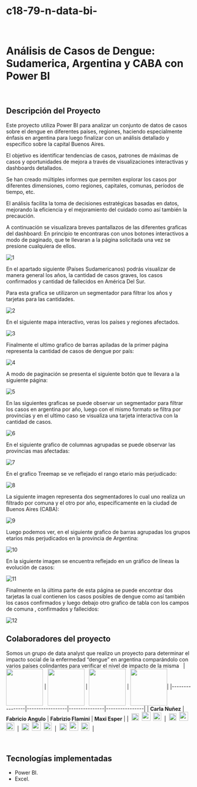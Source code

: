 # c18-79-n-data-bi-
&nbsp;&nbsp;
# **<abbr>Análisis de Casos de Dengue</abbr>: Sudamerica, Argentina y CABA con Power BI**
&nbsp;
## **Descripción del Proyecto**
Este proyecto utiliza Power BI para analizar un conjunto de datos de casos sobre el dengue en diferentes países, regiones, haciendo especialmente énfasis en argentina para luego finalizar con un análisis detallado y especifico sobre la capital Buenos Aires.

El objetivo es identificar tendencias de casos, patrones de máximas de casos y oportunidades de mejora a través de visualizaciones interactivas y dashboards detallados.

Se han creado múltiples informes que permiten explorar los casos por diferentes dimensiones, como regiones, capitales, comunas, períodos de tiempo, etc.

El análisis facilita la toma de decisiones estratégicas basadas en datos, mejorando la eficiencia y el mejoramiento del cuidado como así también la precaución.

A continuación se visualizara breves pantallazos de las diferentes graficas del dashboard:
En principio te encontraras con unos botones interactivos a modo de paginado, que te llevaran a la página solicitada una vez se presione cualquiera de ellos.

![1](https://github.com/FabricioAngulo/c18-79-n-data-bi-/assets/156029433/d2dd0444-f60e-47d6-9727-b739e7d20db3)

En el apartado siguiente (Países Sudamericanos) podrás visualizar de manera general los años, la cantidad de casos graves, los casos confirmados y cantidad de fallecidos en América Del Sur.

Para esta grafica se utilizaron un segmentador para filtrar los años y tarjetas para las cantidades.

![2](https://github.com/FabricioAngulo/c18-79-n-data-bi-/assets/156029433/42c028af-5786-48cc-b343-ddf2282c3516)

En el siguiente mapa interactivo, veras los países y regiones afectados.

![3](https://github.com/FabricioAngulo/c18-79-n-data-bi-/assets/156029433/3253ce36-469d-4179-84c1-611f0c68170e)

Finalmente el ultimo grafico de barras apiladas de la primer página representa la cantidad de casos de dengue por país:

![4](https://github.com/FabricioAngulo/c18-79-n-data-bi-/assets/156029433/6de5c3f8-18e7-47de-a0bf-2626ab0aeba5)

A modo de paginación se presenta el siguiente botón que te llevara a la siguiente página:

![5](https://github.com/FabricioAngulo/c18-79-n-data-bi-/assets/156029433/9e9492a3-e3fc-4602-895c-1b7cd257840a)

En las siguientes graficas se puede observar un segmentador para filtrar los casos en argentina por año, luego con el mismo formato se filtra por provincias y en el ultimo caso se visualiza una tarjeta interactiva con la cantidad de casos.

![6](https://github.com/FabricioAngulo/c18-79-n-data-bi-/assets/156029433/58e963dd-0aec-42a8-877d-dbed4e3da174)

En el siguiente grafico de columnas agrupadas se puede observar las provincias mas afectadas:

![7](https://github.com/FabricioAngulo/c18-79-n-data-bi-/assets/156029433/4b66e863-b4c0-49c7-9503-e87bd009c695)

En el grafico Treemap se ve reflejado el rango etario más perjudicado:

![8](https://github.com/FabricioAngulo/c18-79-n-data-bi-/assets/156029433/cec8624a-364a-4703-be3c-e4155996cf3e)

La siguiente imagen representa dos segmentadores lo cual uno realiza un filtrado por comuna y el otro por año, específicamente en la ciudad de Buenos Aires (CABA):

![9](https://github.com/FabricioAngulo/c18-79-n-data-bi-/assets/156029433/b7a3f643-c947-4abb-9cab-79d13c5bee9a)

Luego podemos ver, en el siguiente grafico de barras agrupadas los grupos etarios más perjudicados en la provincia de Argentina:

![10](https://github.com/FabricioAngulo/c18-79-n-data-bi-/assets/156029433/1cb426fe-0ca5-4021-b7d1-5cde06c01ef5)

En la siguiente imagen se encuentra reflejado en un gráfico de líneas la evolución de casos:

![11](https://github.com/FabricioAngulo/c18-79-n-data-bi-/assets/156029433/f74b13fd-e2a6-4be1-9dbd-beebb1202e4c)

Finalmente en la última parte de esta página se puede encontrar dos tarjetas la cual contienen los casos posibles de dengue como así también los casos confirmados y luego debajo otro grafico de tabla con los campos de comuna , confirmados y fallecidos:

![12](https://github.com/FabricioAngulo/c18-79-n-data-bi-/assets/156029433/dc4d628f-8a3e-4a0c-83d7-bbf38629287c)
&nbsp;&nbsp;
## **Colaboradores del proyecto**
Somos un grupo de data analyst que realizo un proyecto para determinar el impacto social de la enfermedad “dengue” en argentina comparándolo con varios países colindantes para verificar el nivel de impacto de la misma
&nbsp;
| <img src="https://github.com/FabricioAngulo/c18-79-n-data-bi-/assets/156029433/aeb8da23-305a-4c37-9d6d-ea6f167bd56b)" width="100" align="center"> | <img src="https://github.com/No-Country/c17-94-n-data-bi/assets/101953114/fba349cf-040f-4434-b22a-b4bd8ed5b3ed" width="100" align="center"> | <img src="https://github.com/FabricioAngulo/c18-79-n-data-bi-/assets/156029433/77bdad23-d6c1-4453-a5dd-eed9a25787c2" width="100" align="center"> | <img src="https://github.com/FabricioAngulo/c18-79-n-data-bi-/assets/156029433/c816e4e1-46be-41e3-b77f-d4040d5be31e" width="100" align="center">|
|----------------|-----------------|---------------|----------------|
| **Carla Nuñez** | **Fabricio Angulo** | **Fabrizio Flamini** | **Maxi Esper** |
|&nbsp;&nbsp;[<img src="https://github.com/No-Country/c17-94-n-data-bi/assets/101953114/cb738ad2-6cd5-4894-b118-36ea91badc77" width="20">](//www.linkedin.com/in/carlanunez99)&nbsp;&nbsp;[<img src="https://github.com/No-Country/c17-94-n-data-bi/assets/101953114/40e36b9e-6016-45a9-9637-743229f78e57" width="24">](https://github.com/emilitum)&nbsp;&nbsp;[<img src="https://github.com/No-Country/c17-94-n-data-bi/assets/101953114/777e1a1b-22b2-47bf-9d3c-d8e95d21dfaf" width="22">](mailto:nunez99carla@gmail.com)&nbsp;&nbsp;|&nbsp;&nbsp;[<img src="https://github.com/No-Country/c17-94-n-data-bi/assets/101953114/cb738ad2-6cd5-4894-b118-36ea91badc77" width="20">](https://www.linkedin.com/in/fabricio-diego-angulo-luna-0a8b46259/)&nbsp;&nbsp;[<img src="https://github.com/No-Country/c17-94-n-data-bi/assets/101953114/40e36b9e-6016-45a9-9637-743229f78e57" width="24">](https://github.com/FabricioAngulo)&nbsp;&nbsp;[<img src="https://github.com/No-Country/c17-94-n-data-bi/assets/101953114/777e1a1b-22b2-47bf-9d3c-d8e95d21dfaf" width="22">](mailto:fabriciorff.2525@gmail.com)&nbsp;&nbsp;|&nbsp;&nbsp;[<img src="https://github.com/No-Country/c17-94-n-data-bi/assets/101953114/cb738ad2-6cd5-4894-b118-36ea91badc77" width="20">](https://www.linkedin.com/in/fabrizioflamini?utm_source=share&utm_campaign=share_via&utm_content=profile&utm_medium=android_app)&nbsp;&nbsp;[<img src="https://github.com/No-Country/c17-94-n-data-bi/assets/101953114/40e36b9e-6016-45a9-9637-743229f78e57" width="24">](https://github.com/GabrielNohra)&nbsp;&nbsp;[<img src="https://github.com/No-Country/c17-94-n-data-bi/assets/101953114/777e1a1b-22b2-47bf-9d3c-d8e95d21dfaf" width="22">](mailto:flaminifabrizio28@gmail.com)&nbsp;&nbsp;|&nbsp;&nbsp;[<img src="https://github.com/No-Country/c17-94-n-data-bi/assets/101953114/cb738ad2-6cd5-4894-b118-36ea91badc77" width="20">](https://www.linkedin.com/in/nahir-esper/)&nbsp;&nbsp;[<img src="https://github.com/No-Country/c17-94-n-data-bi/assets/101953114/40e36b9e-6016-45a9-9637-743229f78e57" width="24">](https://github.com/GabooV2)&nbsp;&nbsp;[<img src="https://github.com/No-Country/c17-94-n-data-bi/assets/101953114/777e1a1b-22b2-47bf-9d3c-d8e95d21dfaf" width="22">](mailto:nunez99carla@gmail.com)&nbsp;&nbsp;|

&nbsp;
&nbsp;
## **Tecnologías implementadas**
- Power BI.
- Excel.
